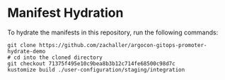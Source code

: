 # Manifest Hydration

To hydrate the manifests in this repository, run the following commands:

```shell
git clone https://github.com/zachaller/argocon-gitops-promoter-hydrate-demo
# cd into the cloned directory
git checkout 71375f495e10c9bea8b3b12c714fe68500c98d7c
kustomize build ./user-configuration/staging/integration
```
